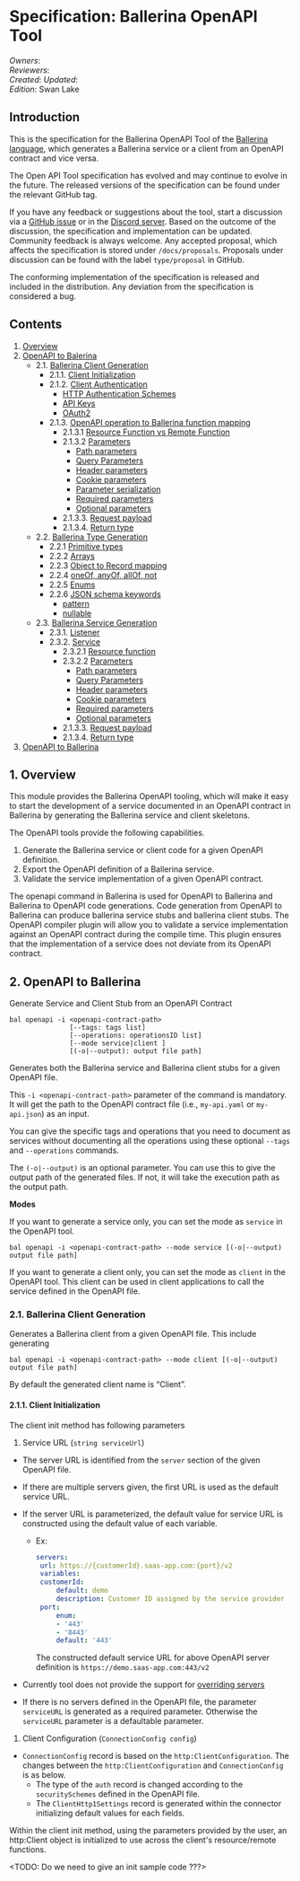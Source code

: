 # Specification: Ballerina OpenAPI Tool

_Owners_:  
_Reviewers_:  
_Created_: 
_Updated_:   
_Edition_: Swan Lake


## Introduction

This is the specification for the Ballerina OpenAPI Tool of the [Ballerina language](https://ballerina.io/), which generates a Ballerina service or a client from an OpenAPI contract and vice versa.

The Open API Tool specification has evolved and may continue to evolve in the future. The released versions of the specification can be found under the relevant GitHub tag. 

If you have any feedback or suggestions about the tool, start a discussion via a [GitHub issue](https://github.com/ballerina-platform/ballerina-standard-library/issues) or in the [Discord server](https://discord.gg/ballerinalang). Based on the outcome of the discussion, the specification and implementation can be updated. Community feedback is always welcome. Any accepted proposal, which affects the specification is stored under `/docs/proposals`. Proposals under discussion can be found with the label `type/proposal` in GitHub.

The conforming implementation of the specification is released and included in the distribution. Any deviation from the specification is considered a bug.

## Contents

1. [Overview](#1-overview)
2. [OpenAPI to Balerina]()
    * 2.1. [Ballerina Client Generation]()
      * 2.1.1. [Client Initialization]()
      * 2.1.2. [Client Authentication]() 
        * [HTTP Authentication Schemes]()
        * [API Keys]()
        * [OAuth2]()
      * 2.1.3. [OpenAPI operation to Ballerina function mapping]()
        * 2.1.3.1 [Resource Function vs Remote Function]()
        * 2.1.3.2 [Parameters]()
          * [Path parameters]()
          * [Query Parameters]()
          * [Header parameters]()
          * [Cookie parameters]()
          * [Parameter serialization]() 
          * [Required parameters]()
          * [Optional parameters]()
        * 2.1.3.3. [Request payload]() 
        * 2.1.3.4. [Return type]()
    * 2.2. [Ballerina Type Generation]() 
      * 2.2.1 [Primitive types]()
      * 2.2.2 [Arrays]()
      * 2.2.3 [Object to Record mapping]()
      * 2.2.4 [oneOf, anyOf, allOf, not]()
      * 2.2.5 [Enums]()
      * 2.2.6 [JSON schema keywords]()
        * [pattern]()
        * [nullable]()
    * 2.3. [Ballerina Service Generation]()
      * 2.3.1. [Listener]()
      * 2.3.2. [Service]() 
        * 2.3.2.1 [Resource function]()
        * 2.3.2.2 [Parameters]()
          * [Path parameters]()
          * [Query Parameters]()
          * [Header parameters]()
          * [Cookie parameters]()
          * [Required parameters]()
          * [Optional parameters]()
        * 2.1.3.3. [Request payload]() 
        * 2.1.3.4. [Return type]()
3. [OpenAPI to Ballerina]()

## 1. Overview

This module provides the Ballerina OpenAPI tooling, which will make it easy to start the development of a service documented in an OpenAPI contract in Ballerina by generating the Ballerina service and client skeletons.

The OpenAPI tools provide the following capabilities.

1. Generate the Ballerina service or client code for a given OpenAPI definition.
2. Export the OpenAPI definition of a Ballerina service.
3. Validate the service implementation of a given OpenAPI contract.

The openapi command in Ballerina is used for OpenAPI to Ballerina and Ballerina to OpenAPI code generations. Code generation from OpenAPI to Ballerina can produce ballerina service stubs and ballerina client stubs. The OpenAPI compiler plugin will allow you to validate a service implementation against an OpenAPI contract during the compile time. This plugin ensures that the implementation of a service does not deviate from its OpenAPI contract.


## 2. OpenAPI to Ballerina

Generate Service and Client Stub from an OpenAPI Contract

```
bal openapi -i <openapi-contract-path> 
               [--tags: tags list]
               [--operations: operationsID list]
               [--mode service|client ]
               [(-o|--output): output file path]
```

Generates both the Ballerina service and Ballerina client stubs for a given OpenAPI file.

This `-i <openapi-contract-path>` parameter of the command is mandatory. It will get the path to the OpenAPI contract file (i.e., `my-api.yaml` or `my-api.json`) as an input.

You can give the specific tags and operations that you need to document as services without documenting all the operations using these optional `--tags` and `--operations` commands.

The `(-o|--output)` is an optional parameter. You can use this to give the output path of the generated files. If not, it will take the execution path as the output path.


**Modes**

If you want to generate a service only, you can set the mode as `service` in the OpenAPI tool.

```
bal openapi -i <openapi-contract-path> --mode service [(-o|--output) output file path]
```

If you want to generate a client only, you can set the mode as `client` in the OpenAPI tool. This client can be used in client applications to call the service defined in the OpenAPI file.


### 2.1. Ballerina Client Generation

Generates a Ballerina client from a given OpenAPI file. This include generating 

```
bal openapi -i <openapi-contract-path> --mode client [(-o|--output) output file path]
```

By default the generated client name is “Client”. 

#### 2.1.1. Client Initialization

The client init method has following parameters

   1. Service URL (`string serviceUrl`)
   - The server URL is identified from the `server` section of the given OpenAPI file. 
   - If there are multiple servers given, the first URL is used as the default service URL. 
   - If the server URL is parameterized, the default value for service URL is constructed using the default value of each variable. 
     - Ex: 
       ```yaml
       servers:
        url: https://{customerId}.saas-app.com:{port}/v2
        variables:
        customerId:
            default: demo
            description: Customer ID assigned by the service provider
        port:
            enum:
            - '443'
            - '8443'
            default: '443'
       ```
       The constructed default service URL for above OpenAPI server definition is `https://demo.saas-app.com:443/v2`

   - Currently tool does not provide the support for [overriding servers](https://swagger.io/docs/specification/api-host-and-base-path/#:~:text=%C2%A0%C2%A0%C2%A0%C2%A0%C2%A0%C2%A0%C2%A0%C2%A0%C2%A0%20%2D%20southeastasia-,Overriding%20Servers,-The%20global%20servers)
   - If there is no servers defined in the OpenAPI file, the parameter `serviceURL` is generated as a required parameter. Otherwise the `serviceURL` parameter is a defaultable parameter. 
  
   1. Client Configuration (`ConnectionConfig config`)
   - `ConnectionConfig` record is based on the `http:ClientConfiguration`. The changes between the `http:ClientConfiguration` and `ConnectionConfig` is as below. 
     - The type of the `auth` record is changed according to the `securitySchemes` defined in the OpenAPI file. 
     - The `ClientHttp1Settings` record is generated within the connector initializing default values for each fields. 

Within the client init method, using the parameters provided by the user, an http:Client object is initialized to use across the client's resource/remote functions. 

<TODO: Do we need to give an init sample code ???>

